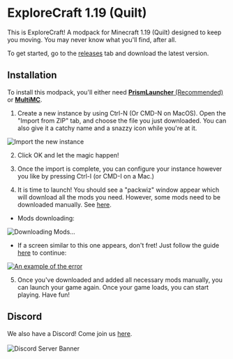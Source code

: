 # ExploreCraft 1.19 (Quilt)
This is ExploreCraft! A modpack for Minecraft 1.19 (Quilt) designed to keep you moving. You may never know what you'll find, after all.

To get started, go to the [releases](https://github.com/ExploreCraftMC/modpack/releases) tab and download the latest version.

## Installation
To install this modpack, you'll either need [**PrismLauncher** (Recommended)](https://prismlauncher.org/) or [**MultiMC**](https://multimc.org).

1. Create a new instance by using Ctrl-N (Or CMD-N on MacOS).
Open the "Import from ZIP" tab, and choose the file you just downloaded.
You can also give it a catchy name and a snazzy icon while you're at it.

![Import the new instance](https://i.imgur.com/I8R6IsU.png)

2. Click OK and let the magic happen!

3. Once the import is complete, you can configure your instance however you like by pressing Ctrl-I (or CMD-I on a Mac.)

4. It is time to launch! You should see a "packwiz" window appear which will download all the mods you need. However, some mods need to be downloaded manually. See [here](/manual-download.md).

- Mods downloading:

![Downloading Mods...](https://i.imgur.com/Pepv1x4.png)

- If a screen similar to this one appears, don't fret! Just follow the guide [here](/manual-download.md) to continue:

[![An example of the error](https://i.imgur.com/h3GiSbn.png)](/manual-download.md)

5. Once you've downloaded and added all necessary mods manually, you can launch your game again. Once your game loads, you can start playing. Have fun!

## Discord
We also have a Discord! Come join us [here](https://discord.gg/tGtvXWWeYR).</br></br>
![Discord Server Banner](https://discord.com/api/guilds/1010292528462970920/widget.png?style=banner2)

